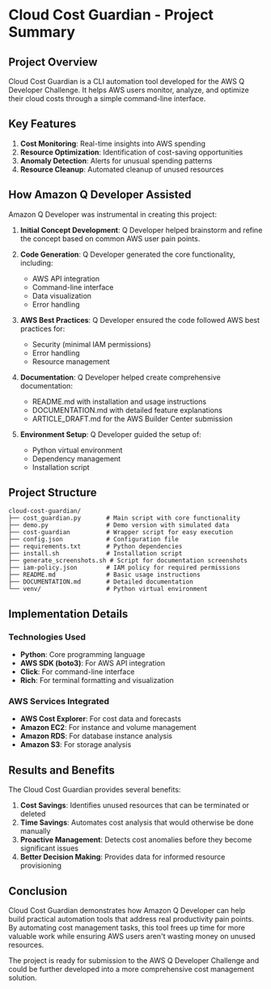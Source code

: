# Cloud Cost Guardian - Project Summary

## Project Overview

Cloud Cost Guardian is a CLI automation tool developed for the AWS Q Developer Challenge. It helps AWS users monitor, analyze, and optimize their cloud costs through a simple command-line interface.

## Key Features

1. **Cost Monitoring**: Real-time insights into AWS spending
2. **Resource Optimization**: Identification of cost-saving opportunities
3. **Anomaly Detection**: Alerts for unusual spending patterns
4. **Resource Cleanup**: Automated cleanup of unused resources

## How Amazon Q Developer Assisted

Amazon Q Developer was instrumental in creating this project:

1. **Initial Concept Development**: Q Developer helped brainstorm and refine the concept based on common AWS user pain points.

2. **Code Generation**: Q Developer generated the core functionality, including:
   - AWS API integration
   - Command-line interface
   - Data visualization
   - Error handling

3. **AWS Best Practices**: Q Developer ensured the code followed AWS best practices for:
   - Security (minimal IAM permissions)
   - Error handling
   - Resource management

4. **Documentation**: Q Developer helped create comprehensive documentation:
   - README.md with installation and usage instructions
   - DOCUMENTATION.md with detailed feature explanations
   - ARTICLE_DRAFT.md for the AWS Builder Center submission

5. **Environment Setup**: Q Developer guided the setup of:
   - Python virtual environment
   - Dependency management
   - Installation script

## Project Structure

```
cloud-cost-guardian/
├── cost_guardian.py       # Main script with core functionality
├── demo.py                # Demo version with simulated data
├── cost-guardian          # Wrapper script for easy execution
├── config.json            # Configuration file
├── requirements.txt       # Python dependencies
├── install.sh             # Installation script
├── generate_screenshots.sh # Script for documentation screenshots
├── iam-policy.json        # IAM policy for required permissions
├── README.md              # Basic usage instructions
├── DOCUMENTATION.md       # Detailed documentation
└── venv/                  # Python virtual environment
```

## Implementation Details

### Technologies Used

- **Python**: Core programming language
- **AWS SDK (boto3)**: For AWS API integration
- **Click**: For command-line interface
- **Rich**: For terminal formatting and visualization

### AWS Services Integrated

- **AWS Cost Explorer**: For cost data and forecasts
- **Amazon EC2**: For instance and volume management
- **Amazon RDS**: For database instance analysis
- **Amazon S3**: For storage analysis

## Results and Benefits

The Cloud Cost Guardian provides several benefits:

1. **Cost Savings**: Identifies unused resources that can be terminated or deleted
2. **Time Savings**: Automates cost analysis that would otherwise be done manually
3. **Proactive Management**: Detects cost anomalies before they become significant issues
4. **Better Decision Making**: Provides data for informed resource provisioning

## Conclusion

Cloud Cost Guardian demonstrates how Amazon Q Developer can help build practical automation tools that address real productivity pain points. By automating cost management tasks, this tool frees up time for more valuable work while ensuring AWS users aren't wasting money on unused resources.

The project is ready for submission to the AWS Q Developer Challenge and could be further developed into a more comprehensive cost management solution.
